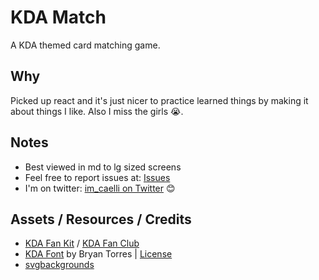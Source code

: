 # KDA Match

A KDA themed card matching game.

## Why

Picked up react and it's just nicer to practice learned things by making it about things I like. Also I miss the girls 😭.

## Notes

- Best viewed in md to lg sized screens
- Feel free to report issues at: [Issues](https://github.com/im-caelli/kda-match/issues)
- I'm on twitter: [im_caelli on Twitter](https://twitter.com/im_caelli) 😊

## Assets / Resources / Credits

- [KDA Fan Kit](https://twitter.com/KDA_MUSIC/status/1318537455830814720?s=20&t=k6vIhqxPKyvoVVJWNDyjIQ) / [KDA Fan Club](https://www.leagueoflegends.com/en-us/event/kda-official-fan-club/)
- [KDA Font](https://www.reddit.com/r/leagueoflegends/comments/jjfs29/kda_font/) by Bryan Torres | [License](src/font/KDA-Font-License.txt)
- [svgbackgrounds](https://www.svgbackgrounds.com/)
